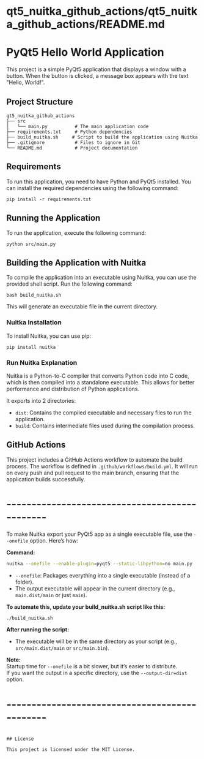 # qt5_nuitka_github_actions/qt5_nuitka_github_actions/README.md

# PyQt5 Hello World Application

This project is a simple PyQt5 application that displays a window with a button. When the button is clicked, a message box appears with the text "Hello, World!".

## Project Structure

```
qt5_nuitka_github_actions
├── src
│   └── main.py          # The main application code
├── requirements.txt     # Python dependencies
├── build_nuitka.sh     # Script to build the application using Nuitka
├── .gitignore           # Files to ignore in Git
└── README.md            # Project documentation
```

## Requirements

To run this application, you need to have Python and PyQt5 installed. You can install the required dependencies using the following command:

```
pip install -r requirements.txt
```

## Running the Application

To run the application, execute the following command:

```
python src/main.py
```

## Building the Application with Nuitka

To compile the application into an executable using Nuitka, you can use the provided shell script. Run the following command:

```
bash build_nuitka.sh
```

This will generate an executable file in the current directory.

### Nuitka Installation
To install Nuitka, you can use pip:

```
pip install nuitka
```

### Run Nuitka Explanation
Nuitka is a Python-to-C compiler that converts Python code into C code, which is then compiled into a standalone executable. This allows for better performance and distribution of Python applications.

It exports into 2 directories:
- `dist`: Contains the compiled executable and necessary files to run the application.
- `build`: Contains intermediate files used during the compilation process.


## GitHub Actions
This project includes a GitHub Actions workflow to automate the build process. The workflow is defined in `.github/workflows/build.yml`. It will run on every push and pull request to the main branch, ensuring that the application builds successfully.


# ----------------------------------------------
To make Nuitka export your PyQt5 app as a single executable file, use the `--onefile` option. Here’s how:

**Command:**
```bash
nuitka --onefile --enable-plugin=pyqt5 --static-libpython=no main.py
```

- `--onefile`: Packages everything into a single executable (instead of a folder).
- The output executable will appear in the current directory (e.g., `main.dist/main` or just `main`).

**To automate this, update your build_nuitka.sh script like this:**

````bash
./build_nuitka.sh
````

**After running the script:**
- The executable will be in the same directory as your script (e.g., `src/main.dist/main` or `src/main.bin`).

**Note:**  
Startup time for `--onefile` is a bit slower, but it’s easier to distribute.  
If you want the output in a specific directory, use the `--output-dir=dist` option.

# ----------------------------------------------

```

## License

This project is licensed under the MIT License.